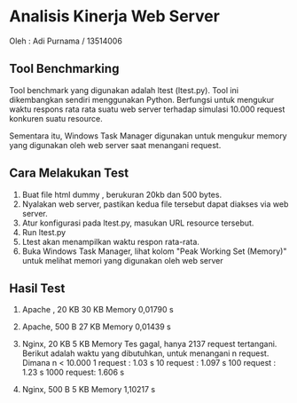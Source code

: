 # Analisis Kinerja Web Server

Oleh  : Adi Purnama / 13514006


## Tool Benchmarking

Tool benchmark yang digunakan adalah ltest (ltest.py). 
Tool ini dikembangkan sendiri menggunakan Python.
Berfungsi untuk mengukur waktu respons rata rata suatu web server terhadap
simulasi 10.000 request konkuren suatu resource.

Sementara itu, Windows Task Manager digunakan untuk mengukur memory yang digunakan oleh web 
server saat menangani request.


## Cara Melakukan Test

1. Buat file html dummy , berukuran 20kb dan 500 bytes.
2. Nyalakan web server, pastikan kedua file tersebut dapat diakses via web server.
3. Atur konfigurasi pada ltest.py, masukan URL resource tersebut.
4. Run ltest.py 
5. Ltest akan menampilkan waktu respon rata-rata.
6. Buka Windows Task Manager, lihat kolom "Peak Working Set (Memory)" untuk melihat memori yang digunakan oleh web server

## Hasil Test

1.	Apache , 20 KB
	30 KB Memory
	0,01790 s
	
2. 	Apache, 500 B
	27 KB Memory
	0,01439 s
	
3. 	Nginx, 20 KB
	5 KB Memory
	Tes gagal, hanya 2137 request tertangani.
	Berikut adalah waktu yang dibutuhkan, untuk menangani n request.
	Dimana n < 10.000
	1 request	: 	1.03 s
	10 request	: 	1.097 s
	100 request	: 	1.23 s
	1000 request:	1.606 s
	
4. 	Nginx, 500 B
	5 KB Memory
	1,10217 s